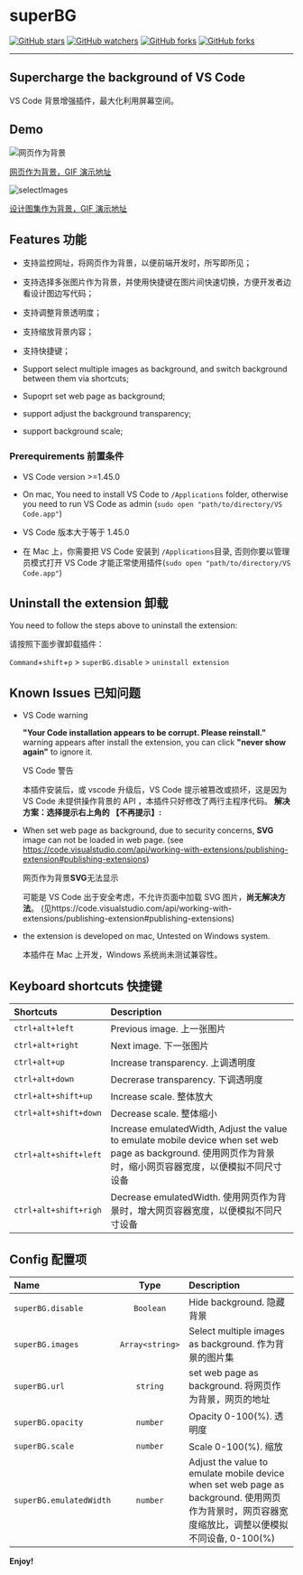 # superBG

[![GitHub stars](https://img.shields.io/github/stars/jaweii/superBG)]() [![GitHub watchers](https://img.shields.io/github/forks/jaweii/superBG)]() [![GitHub forks](https://img.shields.io/github/issues/jaweii/superBG)]() [![GitHub forks](https://img.shields.io/github/license/jaweii/superBG)]()

---

## Supercharge the background of VS Code

VS Code 背景增强插件，最大化利用屏幕空间。

## Demo

![网页作为背景][1]

[网页作为背景，GIF 演示地址][1]

![selectImages][2]

[设计图集作为背景，GIF 演示地址][2]

## Features 功能

- 支持监控网址，将网页作为背景，以便前端开发时，所写即所见；
- 支持选择多张图片作为背景，并使用快捷键在图片间快速切换，方便开发者边看设计图边写代码；
- 支持调整背景透明度；
- 支持缩放背景内容；
- 支持快捷键；

- Support select multiple images as background, and switch background between them via shortcuts;
- Supoprt set web page as background;
- support adjust the background transparency;
- support background scale;

### Prerequirements 前置条件

- VS Code version >=1.45.0
- On mac, You need to install VS Code to `/Applications` folder, otherwise you need to run VS Code as admin (`sudo open "path/to/directory/VS Code.app"`)

- VS Code 版本大于等于 1.45.0
- 在 Mac 上，你需要把 VS Code 安装到 `/Applications`目录, 否则你要以管理员模式打开 VS Code 才能正常使用插件(`sudo open "path/to/directory/VS Code.app"`)

## Uninstall the extension 卸载

You need to follow the steps above to uninstall the extension:

请按照下面步骤卸载插件：

`Command`+`shift`+`p` > `superBG.disable` > `uninstall extension`

## Known Issues 已知问题

- VS Code warning

  **"Your Code installation appears to be corrupt. Please reinstall."** warning appears after install the extension, you can click **"never show again"** to ignore it.

  VS Code 警告

  本插件安装后，或 vscode 升级后，VS Code 提示被篡改或损坏，这是因为 VS Code 未提供操作背景的 API ，本插件只好修改了两行主程序代码。
  **解决方案：选择提示右上角的 【不再提示】:**

- When set web page as background, due to security concerns, **SVG** image can not be loaded in web page.
  (see https://code.visualstudio.com/api/working-with-extensions/publishing-extension#publishing-extensions)

  网页作为背景**SVG**无法显示

  可能是 VS Code 出于安全考虑，不允许页面中加载 SVG 图片，**尚无解决方法**。
  (见https://code.visualstudio.com/api/working-with-extensions/publishing-extension#publishing-extensions)

- the extension is developed on mac, Untested on Windows system.

  本插件在 Mac 上开发，Windows 系统尚未测试兼容性。

## Keyboard shortcuts 快捷键

| Shortcuts             | Description                                                                                                                                                   |
| :-------------------- | :------------------------------------------------------------------------------------------------------------------------------------------------------------ |
| `ctrl+alt+left`       | Previous image. 上一张图片                                                                                                                                    |
| `ctrl+alt+right`      | Next image. 下一张图片                                                                                                                                        |
| `ctrl+alt+up`         | Increase transparency. 上调透明度                                                                                                                             |
| `ctrl+alt+down`       | Decrerase transparency. 下调透明度                                                                                                                            |
| `ctrl+alt+shift+up`   | Increase scale. 整体放大                                                                                                                                      |
| `ctrl+alt+shift+down` | Decrease scale. 整体缩小                                                                                                                                      |
| `ctrl+alt+shift+left` | Increase emulatedWidth, Adjust the value to emulate mobile device when set web page as background. 使用网页作为背景时，缩小网页容器宽度，以便模拟不同尺寸设备 |
| `ctrl+alt+shift+righ` | Decrease emulatedWidth. 使用网页作为背景时，增大网页容器宽度，以便模拟不同尺寸设备                                                                            |

## Config 配置项

| Name                    |      Type       | Description                                                                                                                                       |
| :---------------------- | :-------------: | :------------------------------------------------------------------------------------------------------------------------------------------------ |
| `superBG.disable`       |    `Boolean`    | Hide background. 隐藏背景                                                                                                                         |
| `superBG.images`        | `Array<string>` | Select multiple images as background. 作为背景的图片集                                                                                            |
| `superBG.url`           |    `string`     | set web page as background. 将网页作为背景，网页的地址                                                                                            |
| `superBG.opacity`       |    `number`     | Opacity 0-100(%). 透明度                                                                                                                          |
| `superBG.scale`         |    `number`     | Scale 0-100(%). 缩放                                                                                                                              |
| `superBG.emulatedWidth` |    `number`     | Adjust the value to emulate mobile device when set web page as background. 使用网页作为背景时，网页容器宽度缩放比，调整以便模拟不同设备, 0-100(%) |

**Enjoy!**

[1]: https://raw.githubusercontent.com/jaweii/superBG/master/demo/watchURL.gif
[2]: https://raw.githubusercontent.com/jaweii/superBG/master/demo/selectImages.gif
